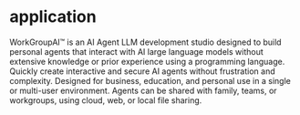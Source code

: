 # application
WorkGroupAI™ is an AI Agent LLM development studio designed to build personal agents that interact with AI large language models without extensive knowledge or prior experience using a programming language. Quickly create interactive and secure AI agents without frustration and complexity. Designed for business, education, and personal use in a single or multi-user environment. Agents can be shared with family, teams, or workgroups, using cloud, web, or local file sharing.
